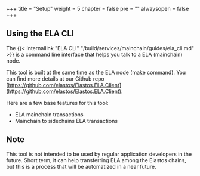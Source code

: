 
+++
title = "Setup"
weight = 5
chapter = false
pre = ""
alwaysopen = false
+++


## Using the ELA CLI

The {{< internallink "ELA CLI" "/build/services/mainchain/guides/ela_cli.md" >}} is a command line interface that helps you talk to a ELA (mainchain) node.

This tool is built at the same time as the ELA node (make command). You can find more details at our Github repo [https://github.com/elastos/Elastos.ELA.Client](https://github.com/elastos/Elastos.ELA.Client).

Here are a few base features for this tool:

* ELA mainchain transactions
* Mainchain to sidechains ELA transactions

## Note

This tool is not intended to be used by regular application developers in the future. Short term, it can help transferring ELA among the Elastos chains, but this is a process that will be automatized in a near future.
